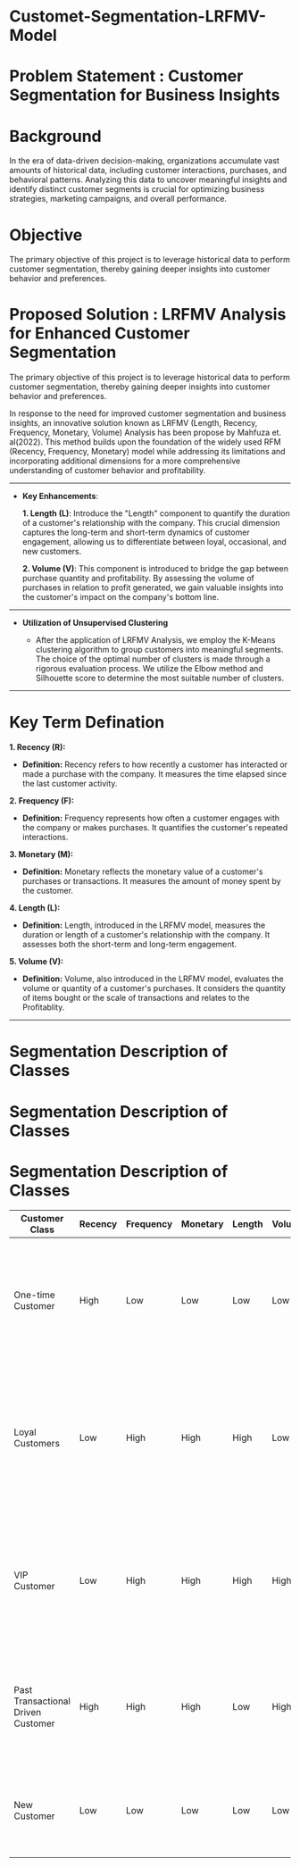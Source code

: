 # Customet-Segmentation-LRFMV-Model

# Problem Statement : Customer Segmentation for Business Insights

# Background 
In the era of data-driven decision-making, organizations accumulate vast amounts of historical data, including customer interactions, purchases, and behavioral patterns. Analyzing this data to uncover meaningful insights and identify distinct customer segments is crucial for optimizing business strategies, marketing campaigns, and overall performance.

# Objective 
The primary objective of this project is to leverage historical data to perform customer segmentation, thereby gaining deeper insights into customer behavior and preferences.

# Proposed Solution : LRFMV Analysis for Enhanced Customer Segmentation
The primary objective of this project is to leverage historical data to perform customer segmentation, thereby gaining deeper insights into customer behavior and preferences.

In response to the need for improved customer segmentation and business insights, an innovative solution known as LRFMV (Length, Recency, Frequency, Monetary, Volume) Analysis has been propose by Mahfuza et. al(2022). This method builds upon the foundation of the widely used RFM (Recency, Frequency, Monetary) model while addressing its limitations and incorporating additional dimensions for a more comprehensive understanding of customer behavior and profitability.
** **
- **Key Enhancements**:

    **1. Length (L)**: Introduce the "Length" component to quantify the duration of a customer's relationship with the company. This crucial dimension captures the long-term and short-term dynamics of customer engagement, allowing us to differentiate between loyal, occasional, and new customers.

    **2. Volume (V)**: This component is introduced to bridge the gap between purchase quantity and profitability. By assessing the volume of purchases in relation to profit generated, we gain valuable insights into the customer's impact on the company's bottom line.

** **
- **Utilization of Unsupervised Clustering**

    - After the application of LRFMV Analysis, we employ the K-Means clustering algorithm to group customers into meaningful segments. The choice of the optimal number of clusters is made through a rigorous evaluation process. We utilize the Elbow method and Silhouette score to determine the most suitable number of clusters.

** **
# Key Term Defination 

**1. Recency (R):**
   - **Definition:** Recency refers to how recently a customer has interacted or made a purchase with the company. It measures the time elapsed since the last customer activity.

**2. Frequency (F):**
   - **Definition:** Frequency represents how often a customer engages with the company or makes purchases. It quantifies the customer's repeated interactions.

**3. Monetary (M):**
   - **Definition:** Monetary reflects the monetary value of a customer's purchases or transactions. It measures the amount of money spent by the customer.

**4. Length (L):**
   - **Definition:** Length, introduced in the LRFMV model, measures the duration or length of a customer's relationship with the company. It assesses both the short-term and long-term engagement.

**5. Volume (V):**
   - **Definition:** Volume, also introduced in the LRFMV model, evaluates the volume or quantity of a customer's purchases. It considers the quantity of items bought or the scale of transactions and relates to the Profitablity.

** **

# Segmentation Description of Classes
# Segmentation Description of Classes

# Segmentation Description of Classes

| Customer Class                       | Recency  | Frequency | Monetary | Length | Volume | Description                                                                                                                            |
| ----------------------------------- | -------- | --------- | -------- | ------ | ------ | -------------------------------------------------------------------------------------------------------------------------------------- |
| One-time Customer                    | High     | Low       | Low      | Low    | Low    | Customers who made a purchase a long time ago, with low frequency, monetary value, and product volume.                                |
| Loyal Customers                      | Low      | High      | High     | High   | Low    | Customers who are actively engaged in purchasing for extended periods, even though they buy a lower quantity of products.             |
| VIP Customer                         | Low      | High      | High     | High   | High   | Customers with a long relationship with the company, high spending power, and a high volume of purchased products.                   |
| Past Transactional Driven Customer   | High     | High      | High     | Low    | High   | Customers who have made a significant number of purchases but have not bought anything recently.                                      |
| New Customer                         | Low      | Low       | Low      | Low    | Low    | Customers who have recently made a purchase with a low volume of purchases.                                                            |


